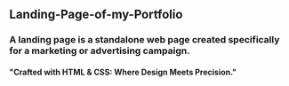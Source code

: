 <h2> Landing-Page-of-my-Portfolio</h2>
<h3>A landing page is a standalone web page created specifically for a marketing or advertising campaign.</h3>
<h4>"Crafted with HTML & CSS: Where Design Meets Precision."</h4>
